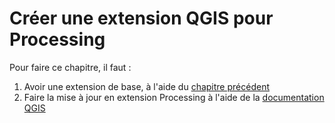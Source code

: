 # Créer une extension QGIS pour Processing

Pour faire ce chapitre, il faut : 

1. Avoir une extension de base, à l'aide du [chapitre précédent](./extension-generique.md)
1. Faire la mise à jour en extension Processing à l'aide de la 
  [documentation QGIS](https://docs.qgis.org/latest/fr/docs/pyqgis_developer_cookbook/processing.html)
